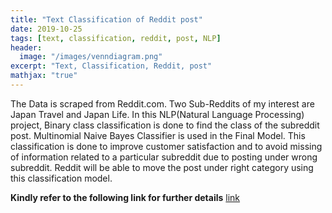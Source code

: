 ```yaml
---
title: "Text Classification of Reddit post"
date: 2019-10-25
tags: [text, classification, reddit, post, NLP]
header:
  image: "/images/venndiagram.png"
excerpt: "Text, Classification, Reddit, post"
mathjax: "true"
---
```


The Data is scraped from Reddit.com. Two Sub-Reddits of my interest are Japan Travel and Japan Life. In this NLP(Natural Language Processing) project, Binary class classification is done to find the class of the subreddit post. Multinomial Naive Bayes Classifier is used in the Final Model. This classification is done to improve customer satisfaction and to avoid missing of information related to a particular subreddit due to posting under wrong subreddit. Reddit will be able to move the post under right category using this classification model.

**Kindly refer to the following link for further details**  [link](https://github.com/AbiramiKannappan/TEXT_CLASSIFICATION_OF_REDDIT_POSTS)
